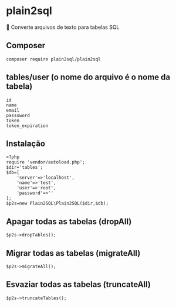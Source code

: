 # plain2sql
:pencil: Converte arquivos de texto para tabelas SQL

## Composer
	composer require plain2sql/plain2sql
	
## tables/user (o nome do arquivo é o nome da tabela)
```
id
name
email
passoword
token
token_expiration
```
	
## Instalação
```
<?php
require 'vendor/autoload.php';
$dir='tables';
$db=[
	'server'=>'localhost',
	'name'=>'test',
	'user'=>'root',
	'password'=>''
];
$p2s=new Plain2SQL\Plain2SQL($dir,$db);
```

## Apagar todas as tabelas (dropAll)
	$p2s->dropTables();

## Migrar todas as tabelas (migrateAll)
	$p2s->migrateAll();

## Esvaziar todas as tabelas (truncateAll)
	$p2s->truncateTables();
